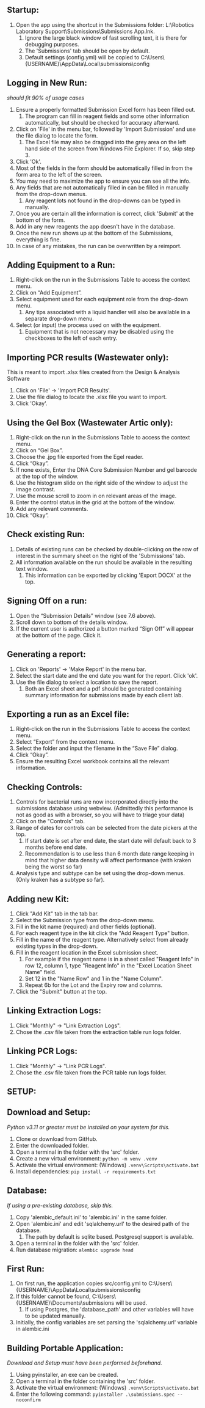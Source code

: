 ## Startup:
1. Open the app using the shortcut in the Submissions folder: L:\Robotics Laboratory Support\Submissions\Submissions App.lnk.
   1. Ignore the large black window of fast scrolling text, it is there for debugging purposes.
   2. The 'Submissions' tab should be open by default.
   3. Default settings (config.yml) will be copied to C:\Users\\{USERNAME}\AppData\Local\submissions\config

## Logging in New Run:
*should fit 90% of usage cases*

1. Ensure a properly formatted Submission Excel form has been filled out. 
   1. The program can fill in reagent fields and some other information automatically, but should be checked for accuracy afterward.
2. Click on 'File' in the menu bar, followed by 'Import Submission' and use the file dialog to locate the form.
   1.  The Excel file may also be dragged into the grey area on the left hand side of the screen from Windows File Explorer. If so, skip step 3. 
3. Click 'Ok'.
4. Most of the fields in the form should be automatically filled in from the form area to the left of the screen.
5. You may need to maximize the app to ensure you can see all the info.
6. Any fields that are not automatically filled in can be filled in manually from the drop-down menus.
   1. Any reagent lots not found in the drop-downs can be typed in manually.
7. Once you are certain all the information is correct, click 'Submit' at the bottom of the form.
8. Add in any new reagents the app doesn't have in the database.
9. Once the new run shows up at the bottom of the Submissions, everything is fine.
10. In case of any mistakes, the run can be overwritten by a reimport.

## Adding Equipment to a Run:

1. Right-click on the run in the Submissions Table to access the context menu.
2. Click on “Add Equipment”.
3. Select equipment used for each equipment role from the drop-down menu.
   1. Any tips associated with a liquid handler will also be available in a separate drop-down menu.
4. Select (or input) the process used on with the equipment.
   1. Equipment that is not necessary may be disabled using the checkboxes to the left of each entry.

## Importing PCR results (Wastewater only):

This is meant to import .xlsx files created from the Design & Analysis Software

1. Click on 'File' -> 'Import PCR Results'.
2. Use the file dialog to locate the .xlsx file you want to import.
3. Click 'Okay'.

## Using the Gel Box (Wastewater Artic only):

1.  Right-click on the run in the Submissions Table to access the context menu.
2.  Click on “Gel Box”.
3.  Choose the .jpg file exported from the Egel reader.
4.  Click “Okay”.
5.  If none exists, Enter the DNA Core Submission Number and gel barcode at the top of the window.
6.  Use the histogram slide on the right side of the window to adjust the image contrast.
7.  Use the mouse scroll to zoom in on relevant areas of the image.
8.  Enter the control status in the grid at the bottom of the window.
9.  Add any relevant comments.
10.	Click “Okay”.

## Check existing Run:

1. Details of existing runs can be checked by double-clicking on the row of interest in the summary sheet on the right of the 'Submissions' tab.
2. All information available on the run should be available in the resulting text window. 
   1. This information can be exported by clicking 'Export DOCX' at the top.

## Signing Off on a run:

1.	Open the “Submission Details” window (see 7.6 above).
2.	Scroll down to bottom of the details window.
3.	If the current user is authorized a button marked “Sign Off” will appear at the bottom of the page. Click it.

## Generating a report:

1. Click on 'Reports' -> 'Make Report' in the menu bar.
2. Select the start date and the end date you want for the report. Click 'ok'.
3. Use the file dialog to select a location to save the report.
	1. Both an Excel sheet and a pdf should be generated containing summary information for submissions made by each client lab.

## Exporting a run as an Excel file:

1.	Right-click on the run in the Submissions Table to access the context menu.
2.	Select “Export” from the context menu.
3.	Select the folder and input the filename in the “Save File” dialog.
4.	Click “Okay”.
5.	Ensure the resulting Excel workbook contains all the relevant information.

	
## Checking Controls:

1. Controls for bacterial runs are now incorporated directly into the submissions database using webview. (Admittedly this performance is not as good as with a browser, so you will have to triage your data)
2. Click on the "Controls" tab.
3. Range of dates for controls can be selected from the date pickers at the top.
	1. If start date is set after end date, the start date will default back to 3 months before end date.
	2. Recommendation is to use less than 6 month date range keeping in mind that higher data density will affect performance (with kraken being the worst so far)
4. Analysis type and subtype can be set using the drop-down menus. (Only kraken has a subtype so far).

## Adding new Kit:

1. Click "Add Kit" tab in the tab bar.
2. Select the Submission type from the drop-down menu.
3. Fill in the kit name (required) and other fields (optional).
4. For each reagent type in the kit click the "Add Reagent Type" button.
5. Fill in the name of the reagent type. Alternatively select from already existing types in the drop-down.
6. Fill in the reagent location in the Excel submission sheet.
	1. For example if the reagent name is in a sheet called "Reagent Info" in row 12, column 1, type "Reagent Info" in the "Excel Location Sheet Name" field. 
	2. Set 12 in the "Name Row" and 1 in the "Name Column".
	3. Repeat 6b for the Lot and the Expiry row and columns.
7. Click the "Submit" button at the top.

## Linking Extraction Logs:

1. Click "Monthly" -> "Link Extraction Logs".
2. Chose the .csv file taken from the extraction table run logs folder.

## Linking PCR Logs:
1. Click "Monthly" -> "Link PCR Logs".
2. Chose the .csv file taken from the PCR table run logs folder.

## SETUP:

## Download and Setup:
*Python v3.11 or greater must be installed on your system for this.*

1. Clone or download from GitHub.
2. Enter the downloaded folder.
3. Open a terminal in the folder with the 'src' folder.
4. Create a new virtual environment: ```python -m venv .venv```
5. Activate the virtual environment: (Windows) ```.venv\Scripts\activate.bat```
6. Install dependencies: ```pip install -r requirements.txt```

## Database:
*If using a pre-existing database, skip this.*

1. Copy 'alembic_default.ini' to 'alembic.ini' in the same folder.
2. Open 'alembic.ini' and edit 'sqlalchemy.url' to the desired path of the database.
   1. The path by default is sqlite based. Postgresql support is available.
3. Open a terminal in the folder with the 'src' folder.
4. Run database migration: ```alembic upgrade head```

## First Run:

1. On first run, the application copies src/config.yml to C:\Users\\{USERNAME}\AppData\Local\submissions\config
2. If this folder cannot be found, C:\Users\\{USERNAME}\Documents\submissions will be used.
   1. If using Postgres, the 'database_path' and other variables will have to be updated manually.
3. Initially, the config variables are set parsing the 'sqlalchemy.url' variable in alembic.ini

## Building Portable Application:
*Download and Setup must have been performed beforehand.*

1. Using pyinstaller, an exe can be created.
2. Open a terminal in the folder containing the 'src' folder.
3. Activate the virtual environment: (Windows) ```.venv\Scripts\activate.bat```
4. Enter the following command: ```pyinstaller .\submissions.spec --noconfirm```